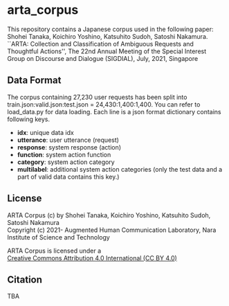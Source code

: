 # arta_corpus
This repository contains a Japanese corpus used in the following paper:  
Shohei Tanaka, Koichiro Yoshino, Katsuhito Sudoh, Satoshi Nakamura. ``ARTA: Collection and Classification of Ambiguous Requests and Thoughtful Actions'', The 22nd Annual Meeting of the Special Interest Group on Discourse and Dialogue (SIGDIAL), July, 2021, Singapore  
<!-- https://www.aclweb.org/anthology/W19-4106/ -->

## Data Format
The corpus containing 27,230 user requests has been split into train.json:valid.json:test.json = 24,430:1,400:1,400.
You can refer to load_data.py for data loading.
Each line is a json format dictionary contains following keys.

- **idx**: unique data idx
- **utterance**: user utterance (request)
- **response**: system response (action)
- **function**: system action function
- **category**: system action category
- **multilabel**: additional system action categories (only the test data and a part of valid data contains this key.)

## License
ARTA Corpus (c) by Shohei Tanaka, Koichiro Yoshino, Katsuhito Sudoh, Satoshi Nakamura  
Copyright (c) 2021- Augmented Human Communication Laboratory, Nara Institute of Science and Technology

ARTA Corpus is licensed under a  
[Creative Commons Attribution 4.0 International (CC BY 4.0)](https://creativecommons.org/licenses/by/4.0/)

<!-- You should have received a copy of the license along with this work.  
If not, see <https://creativecommons.org/licenses/by/4.0/legalcode>   -->

## Citation
<!-- Please cite the following paper when you use the corpus. -->
TBA

<!-- ```
@inproceedings{tanaka-etal-2019-conversational,
    title = "Conversational Response Re-ranking Based on Event Causality and Role Factored Tensor Event Embedding",
    author = "Tanaka, Shohei  and
      Yoshino, Koichiro  and
      Sudoh, Katsuhito  and
      Nakamura, Satoshi",
    booktitle = "Proceedings of the First Workshop on NLP for Conversational AI",
    month = aug,
    year = "2019",
    address = "Florence, Italy",
    publisher = "Association for Computational Linguistics",
    url = "https://www.aclweb.org/anthology/W19-4106",
    doi = "10.18653/v1/W19-4106",
    pages = "51--59",
    abstract = "We propose a novel method for selecting coherent and diverse responses for a given dialogue context. The proposed method re-ranks response candidates generated from conversational models by using event causality relations between events in a dialogue history and response candidates (e.g., {``}be stressed out{''} precedes {``}relieve stress{''}). We use distributed event representation based on the Role Factored Tensor Model for a robust matching of event causality relations due to limited event causality knowledge of the system. Experimental results showed that the proposed method improved coherency and dialogue continuity of system responses.",
}
``` -->
